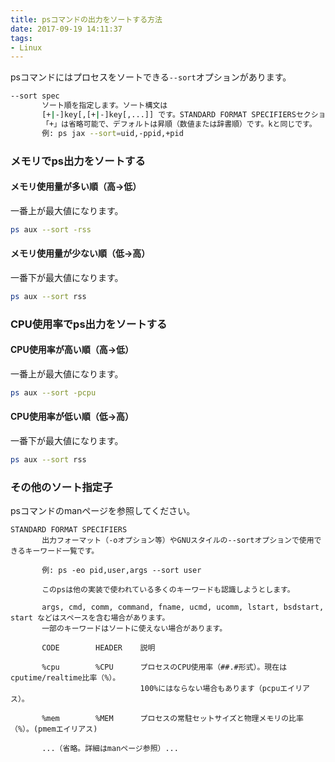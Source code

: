 ```yaml
---
title: psコマンドの出力をソートする方法
date: 2017-09-19 14:11:37
tags:
- Linux
---
```


psコマンドにはプロセスをソートできる`--sort`オプションがあります。

```bash
--sort spec
       ソート順を指定します。ソート構文は
       [+|-]key[,[+|-]key[,...]] です。STANDARD FORMAT SPECIFIERSセクションから複数文字のキーを選択します。
       「+」は省略可能で、デフォルトは昇順（数値または辞書順）です。kと同じです。
       例: ps jax --sort=uid,-ppid,+pid
```

### メモリでps出力をソートする

#### メモリ使用量が多い順（高→低）

一番上が最大値になります。

```bash
ps aux --sort -rss
```

#### メモリ使用量が少ない順（低→高）

一番下が最大値になります。

```bash
ps aux --sort rss
```

### CPU使用率でps出力をソートする

#### CPU使用率が高い順（高→低）

一番上が最大値になります。

```bash
ps aux --sort -pcpu
```

#### CPU使用率が低い順（低→高）

一番下が最大値になります。

```bash
ps aux --sort rss
```

### その他のソート指定子

psコマンドのmanページを参照してください。

```man
STANDARD FORMAT SPECIFIERS
       出力フォーマット（-oオプション等）やGNUスタイルの--sortオプションで使用できるキーワード一覧です。

       例: ps -eo pid,user,args --sort user

       このpsは他の実装で使われている多くのキーワードも認識しようとします。

       args, cmd, comm, command, fname, ucmd, ucomm, lstart, bsdstart, start などはスペースを含む場合があります。
       一部のキーワードはソートに使えない場合があります。

       CODE        HEADER    説明

       %cpu        %CPU      プロセスのCPU使用率（##.#形式）。現在はcputime/realtime比率（%）。
                             100%にはならない場合もあります（pcpuエイリアス）。

       %mem        %MEM      プロセスの常駐セットサイズと物理メモリの比率（%）。(pmemエイリアス)

       ...（省略。詳細はmanページ参照）...
```
